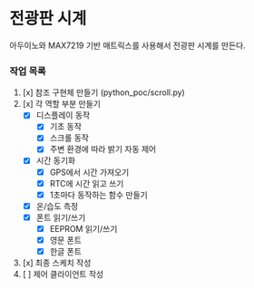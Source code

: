 # 전광판 시계

아두이노와 MAX7219 기반 매트릭스를 사용해서 전광판 시계를 만든다.

### 작업 목록
  1. [x] 참조 구현체 만들기 (python_poc/scroll.py)
  2. [x] 각 역할 부분 만들기
     - [x] 디스플레이 동작
       - [x] 기초 동작
       - [x] 스크롤 동작
       - [x] 주변 환경에 따라 밝기 자동 제어
     - [x] 시간 동기화
       - [x] GPS에서 시간 가져오기
       - [x] RTC에 시간 읽고 쓰기
       - [x] 1초마다 동작하는 함수 만들기
     - [x] 온/습도 측정
     - [x] 폰트 읽기/쓰기
       - [x] EEPROM 읽기/쓰기
       - [x] 영문 폰트
       - [x] 한글 폰트
  3. [x] 최종 스케치 작성 
  4. [ ] 제어 클라이언트 작성
